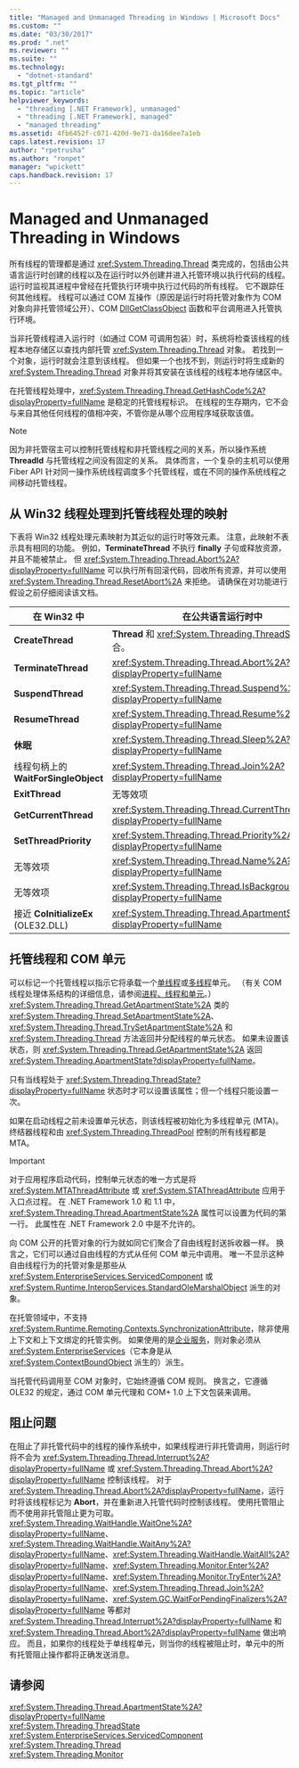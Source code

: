 ```yaml
---
title: "Managed and Unmanaged Threading in Windows | Microsoft Docs"
ms.custom: ""
ms.date: "03/30/2017"
ms.prod: ".net"
ms.reviewer: ""
ms.suite: ""
ms.technology: 
  - "dotnet-standard"
ms.tgt_pltfrm: ""
ms.topic: "article"
helpviewer_keywords: 
  - "threading [.NET Framework], unmanaged"
  - "threading [.NET Framework], managed"
  - "managed threading"
ms.assetid: 4fb6452f-c071-420d-9e71-da16dee7a1eb
caps.latest.revision: 17
author: "rpetrusha"
ms.author: "ronpet"
manager: "wpickett"
caps.handback.revision: 17
---
```

# Managed and Unmanaged Threading in Windows
所有线程的管理都是通过 <xref:System.Threading.Thread> 类完成的，包括由公共语言运行时创建的线程以及在运行时以外创建并进入托管环境以执行代码的线程。 运行时监视其进程中曾经在托管执行环境中执行过代码的所有线程。 它不跟踪任何其他线程。 线程可以通过 COM 互操作（原因是运行时将托管对象作为 COM 对象向非托管领域公开）、COM [DllGetClassObject](https://msdn.microsoft.com/en-us/library/ms680760.aspx) 函数和平台调用进入托管执行环境。  
  
 当非托管线程进入运行时（如通过 COM 可调用包装）时，系统将检查该线程的线程本地存储区以查找内部托管 <xref:System.Threading.Thread> 对象。 若找到一个对象，运行时就会注意到该线程。 但如果一个也找不到，则运行时将生成新的 <xref:System.Threading.Thread> 对象并将其安装在该线程的线程本地存储区中。  
  
 在托管线程处理中，<xref:System.Threading.Thread.GetHashCode%2A?displayProperty=fullName> 是稳定的托管线程标识。 在线程的生存期内，它不会与来自其他任何线程的值相冲突，不管你是从哪个应用程序域获取该值。  
  
> [!NOTE]
>  因为非托管宿主可以控制托管线程和非托管线程之间的关系，所以操作系统 **ThreadId** 与托管线程之间没有固定的关系。 具体而言，一个复杂的主机可以使用 Fiber API 针对同一操作系统线程调度多个托管线程，或在不同的操作系统线程之间移动托管线程。  
  
## 从 Win32 线程处理到托管线程处理的映射  
 下表将 Win32 线程处理元素映射为其近似的运行时等效元素。 注意，此映射不表示具有相同的功能。 例如，**TerminateThread** 不执行 **finally** 子句或释放资源，并且不能被禁止。 但 <xref:System.Threading.Thread.Abort%2A?displayProperty=fullName> 可以执行所有回滚代码，回收所有资源，并可以使用 <xref:System.Threading.Thread.ResetAbort%2A> 来拒绝。 请确保在对功能进行假设之前仔细阅读该文档。  
  
|在 Win32 中|在公共语言运行时中|  
|---------------|---------------|  
|**CreateThread**|**Thread** 和 <xref:System.Threading.ThreadStart> 的组合。|  
|**TerminateThread**|<xref:System.Threading.Thread.Abort%2A?displayProperty=fullName>|  
|**SuspendThread**|<xref:System.Threading.Thread.Suspend%2A?displayProperty=fullName>|  
|**ResumeThread**|<xref:System.Threading.Thread.Resume%2A?displayProperty=fullName>|  
|**休眠**|<xref:System.Threading.Thread.Sleep%2A?displayProperty=fullName>|  
|线程句柄上的 **WaitForSingleObject**|<xref:System.Threading.Thread.Join%2A?displayProperty=fullName>|  
|**ExitThread**|无等效项|  
|**GetCurrentThread**|<xref:System.Threading.Thread.CurrentThread%2A?displayProperty=fullName>|  
|**SetThreadPriority**|<xref:System.Threading.Thread.Priority%2A?displayProperty=fullName>|  
|无等效项|<xref:System.Threading.Thread.Name%2A?displayProperty=fullName>|  
|无等效项|<xref:System.Threading.Thread.IsBackground%2A?displayProperty=fullName>|  
|接近 **CoInitializeEx** \(OLE32.DLL\)|<xref:System.Threading.Thread.ApartmentState%2A?displayProperty=fullName>|  
  
## 托管线程和 COM 单元  
 可以标记一个托管线程以指示它将承载一个[单线程](http://msdn.microsoft.com/library/windows/desktop/ms680112.aspx)或[多线程](http://msdn.microsoft.com/library/windows/desktop/ms693421.aspx)单元。 （有关 COM 线程处理体系结构的详细信息，请参阅[进程、线程和单元](http://msdn.microsoft.com/library/windows/desktop/ms693344.aspx)。）<xref:System.Threading.Thread.GetApartmentState%2A> 类的 <xref:System.Threading.Thread.SetApartmentState%2A>、<xref:System.Threading.Thread.TrySetApartmentState%2A> 和 <xref:System.Threading.Thread> 方法返回并分配线程的单元状态。 如果未设置该状态，则 <xref:System.Threading.Thread.GetApartmentState%2A> 返回 <xref:System.Threading.ApartmentState?displayProperty=fullName>。  
  
 只有当线程处于 <xref:System.Threading.ThreadState?displayProperty=fullName> 状态时才可以设置该属性；但一个线程只能设置一次。  
  
 如果在启动线程之前未设置单元状态，则该线程被初始化为多线程单元 \(MTA\)。 终结器线程和由 <xref:System.Threading.ThreadPool> 控制的所有线程都是 MTA。  
  
> [!IMPORTANT]
>  对于应用程序启动代码，控制单元状态的唯一方式是将 <xref:System.MTAThreadAttribute> 或 <xref:System.STAThreadAttribute> 应用于入口点过程。 在 .NET Framework 1.0 和 1.1 中，<xref:System.Threading.Thread.ApartmentState%2A> 属性可以设置为代码的第一行。 此属性在 .NET Framework 2.0 中是不允许的。  
  
 向 COM 公开的托管对象的行为就如同它们聚合了自由线程封送拆收器一样。 换言之，它们可以通过自由线程的方式从任何 COM 单元中调用。 唯一不显示这种自由线程行为的托管对象是那些从 <xref:System.EnterpriseServices.ServicedComponent> 或 <xref:System.Runtime.InteropServices.StandardOleMarshalObject> 派生的对象。  
  
 在托管领域中，不支持 <xref:System.Runtime.Remoting.Contexts.SynchronizationAttribute>，除非使用上下文和上下文绑定的托管实例。 如果使用的是[企业服务](../Topic/System.EnterpriseServices.md)，则对象必须从 <xref:System.EnterpriseServices>（它本身是从 <xref:System.ContextBoundObject> 派生的）派生。  
  
 当托管代码调用至 COM 对象时，它始终遵循 COM 规则。 换言之，它遵循 OLE32 的规定，通过 COM 单元代理和 COM\+ 1.0 上下文包装来调用。  
  
## 阻止问题  
 在阻止了非托管代码中的线程的操作系统中，如果线程进行非托管调用，则运行时将不会为 <xref:System.Threading.Thread.Interrupt%2A?displayProperty=fullName> 或 <xref:System.Threading.Thread.Abort%2A?displayProperty=fullName> 控制该线程。 对于 <xref:System.Threading.Thread.Abort%2A?displayProperty=fullName>，运行时将该线程标记为 **Abort**，并在重新进入托管代码时控制该线程。 使用托管阻止而不使用非托管阻止更为可取。<xref:System.Threading.WaitHandle.WaitOne%2A?displayProperty=fullName>、<xref:System.Threading.WaitHandle.WaitAny%2A?displayProperty=fullName>、<xref:System.Threading.WaitHandle.WaitAll%2A?displayProperty=fullName>、<xref:System.Threading.Monitor.Enter%2A?displayProperty=fullName>、<xref:System.Threading.Monitor.TryEnter%2A?displayProperty=fullName>、<xref:System.Threading.Thread.Join%2A?displayProperty=fullName>、<xref:System.GC.WaitForPendingFinalizers%2A?displayProperty=fullName> 等都对 <xref:System.Threading.Thread.Interrupt%2A?displayProperty=fullName> 和 <xref:System.Threading.Thread.Abort%2A?displayProperty=fullName> 做出响应。 而且，如果你的线程处于单线程单元，则当你的线程被阻止时，单元中的所有托管阻止操作都将正确发送消息。  
  
## 请参阅  
 <xref:System.Threading.Thread.ApartmentState%2A?displayProperty=fullName>   
 <xref:System.Threading.ThreadState>   
 <xref:System.EnterpriseServices.ServicedComponent>   
 <xref:System.Threading.Thread>   
 <xref:System.Threading.Monitor>